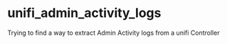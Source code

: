 # unifi_admin_activity_logs
Trying to find a way to extract Admin Activity logs from a unifi Controller
